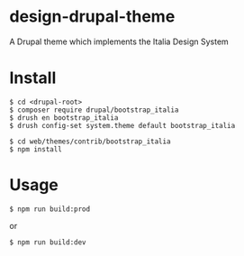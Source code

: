 # design-drupal-theme
A Drupal theme which implements the Italia Design System

# Install
    $ cd <drupal-root>
    $ composer require drupal/bootstrap_italia
    $ drush en bootstrap_italia
    $ drush config-set system.theme default bootstrap_italia
    
    $ cd web/themes/contrib/bootstrap_italia
    $ npm install

# Usage
    $ npm run build:prod

or

    $ npm run build:dev
